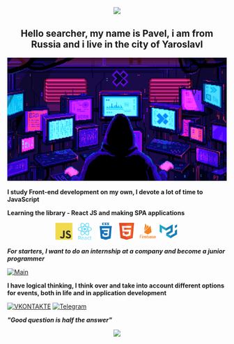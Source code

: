 <div id="header" align="center">
  <img src="https://media.giphy.com/media/3ornk57KwDXf81rjWM/giphy.gif" />
</div>

<h2 align="center">
  Hello searcher, my name is Pavel, i am from Russia and i live in the city of Yaroslavl
</h2>

<!-- ***I am a senior front-end developer from the future, as a result of the time jump, my skills fell back to the level of a junior   
It will take a couple of years of work in the company to restore my skills*** -->

[![Header](https://github.com/xxittacion/xxittacion/blob/main/assets/Header.gif)](https://github.com/xxittacion)

**I study Front-end development on my own, I devote a lot of time to JavaScript**

**Learning the library - React JS and making SPA applications**

<div align="center">
  <img src="https://github.com/devicons/devicon/blob/master/icons/javascript/javascript-original.svg" title="JavaScript" alt="JavaScript" width="40"      height="40"/>&nbsp;
  <img src="https://github.com/devicons/devicon/blob/master/icons/react/react-original-wordmark.svg" title="React" alt="React" width="40"                height="40"/>&nbsp;
  <img src="https://github.com/devicons/devicon/blob/master/icons/css3/css3-plain-wordmark.svg"  title="CSS3" alt="CSS" width="40" height="40"/>&nbsp;
  <img src="https://github.com/devicons/devicon/blob/master/icons/html5/html5-original.svg" title="HTML5" alt="HTML" width="40" height="40"/>&nbsp;
  <img src="https://github.com/devicons/devicon/blob/master/icons/firebase/firebase-plain-wordmark.svg" title="Firebase" alt="Firebase" width="40"          height="40"/>&nbsp;
  <img src="https://github.com/devicons/devicon/blob/master/icons/materialui/materialui-original.svg" title="Material UI" alt="Material UI" width="40"      height="40"/>&nbsp;
</div>

<!-- ![HTML](https://img.shields.io/badge/-HTML-blueviolet?style=for-the-badge&logo=HTML5)
![CSS](https://img.shields.io/badge/-CSS-blueviolet?style=for-the-badge&logo=CSS3)
![JavaScript](https://img.shields.io/badge/-JavaScript-blueviolet?style=for-the-badge&logo=JavaScript)
![React](https://img.shields.io/badge/-React-blueviolet?style=for-the-badge&logo=React) -->

***For starters, I want to do an internship at a company and become a junior programmer***

[![Main](https://github.com/xxittacion/xxittacion/blob/main/assets/Main.gif)](https://github.com/xxittacion)

**I have logical thinking, I think over and take into account different options for events, both in life and in application development**

[![VKONTAKTE](https://img.shields.io/badge/-VKONTAKTE-black?style=for-the-badge&logo=Vk&logoColor=4F7DB3)](https://vk.com/id148166498)
[![Telegram](https://img.shields.io/badge/-Telegram-black?style=for-the-badge&logo=Telegram&logoColor=27AOD9)](https://t.me/xxittacion)

***"Good question is half the answer"***



<div id="header" align="center">
  <img src="https://media.giphy.com/media/M9gbBd9nbDrOTu1Mqx/giphy.gif" width="100"/>
</div>

<!-- [![Footer](https://github.com/xxittacion/xxittacion/blob/main/assets/Footer.gif)](https://github.com/xxittacion) -->

<!-- [![Anurag's GitHub stats](https://github-readme-stats.vercel.app/api?username=xxittacion&hide=contribs,issues&show_icons=true&theme=material-palenight&border_radius=10px)](https://github.com/xxittacion?tab=repositories) -->
